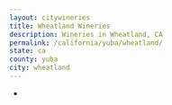 ```yaml
---
layout: citywineries
title: Wheatland Wineries
description: Wineries in Wheatland, CA
permalink: /california/yuba/wheatland/
state: ca
county: yuba
city: wheatland
---
```

-
